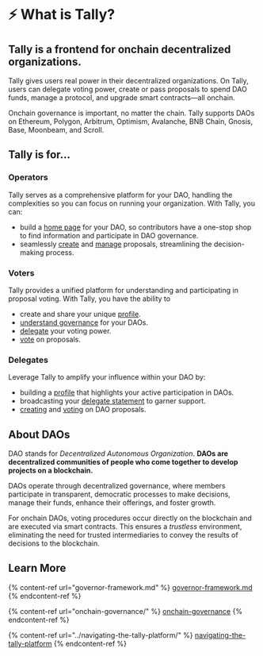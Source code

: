 # ⚡ What is Tally?

## Tally is a frontend for onchain decentralized organizations.

Tally gives users real power in their decentralized organizations. On Tally, users can delegate voting power, create or pass proposals to spend DAO funds, manage a protocol, and upgrade smart contracts—all onchain.

Onchain governance is important, no matter the chain. Tally supports DAOs on Ethereum, Polygon, Arbitrum, Optimism, Avalanche, BNB Chain, Gnosis, Base, Moonbeam, and Scroll.

## Tally is for...

### Operators

Tally serves as a comprehensive platform for your DAO, handling the complexities so you can focus on running your organization. With Tally, you can:

* build a [home page](../navigating-the-tally-platform/dao-page.md) for your DAO, so contributors have a one-stop shop to find information and participate in DAO governance.
* seamlessly [create](../proposals/creating-proposals/) and [manage](../proposals/managing-proposals.md) proposals, streamlining the decision-making process.

### Voters

Tally provides a unified platform for understanding and participating in proposal voting. With Tally, you have the ability to

* create and share your unique [profile](../navigating-the-tally-platform/tally-profile.md).
* [understand governance](../navigating-the-tally-platform/dao-page.md) for your DAOs.
* [delegate](../proposals/delegating-voting-power.md) your voting power.
* [vote](../proposals/voting-on-proposals.md) on proposals.

### Delegates

Leverage Tally to amplify your influence within your DAO by:

* building a [profile](../navigating-the-tally-platform/tally-profile.md) that highlights your active participation in DAOs.
* broadcasting your [delegate statement](../delegations-on-tally/creating-a-delegate-statement.md) to garner support.
* [creating](../proposals/creating-proposals/) and [voting](../proposals/voting-on-proposals.md) on DAO proposals.

## About DAOs

DAO stands for _Decentralized Autonomous Organization_. **DAOs are decentralized communities of people who come together to develop projects on a blockchain.**

DAOs operate through decentralized governance, where members participate in transparent, democratic processes to make decisions, manage their funds, enhance their offerings, and foster growth.

For onchain DAOs, voting procedures occur directly on the blockchain and are executed via smart contracts. This ensures a _trustless_ environment, eliminating the need for trusted intermediaries to convey the results of decisions to the blockchain.

## Learn More

{% content-ref url="governor-framework.md" %}
[governor-framework.md](governor-framework.md)
{% endcontent-ref %}

{% content-ref url="onchain-governance/" %}
[onchain-governance](onchain-governance/)
{% endcontent-ref %}

{% content-ref url="../navigating-the-tally-platform/" %}
[navigating-the-tally-platform](../navigating-the-tally-platform/)
{% endcontent-ref %}
